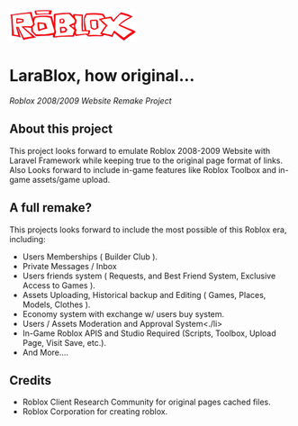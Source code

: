 <img src="./public/img/roblox_logo.png">

<h1>LaraBlox, how original...</h1>
<i>Roblox 2008/2009 Website Remake Project</i>

<h2>About this project</h2>
This project looks forward to emulate Roblox 2008-2009 Website with Laravel Framework while keeping true to the original page format of links.
Also Looks forward to include in-game features like Roblox Toolbox and in-game assets/game upload.

<h2>A full remake?</h2>
This projects looks forward to include the most possible of this Roblox era, including:
<ul>
    <li>Users Memberships ( Builder Club ).</li>
    <li>Private Messages / Inbox </li>
    <li>Users friends system ( Requests, and Best Friend System, Exclusive Access to Games ).</li>
    <li>Assets Uploading, Historical backup and Editing ( Games, Places, Models, Clothes ).</li>
    <li>Economy system with exchange w/ users buy system.</li>
    <li>Users / Assets Moderation and Approval System<./li>
    <li>In-Game Roblox APIS and Studio Required (Scripts, Toolbox, Upload Page, Visit Save, etc.).</li>
    <li>And More....</li>
</ul>

<h2>Credits</h2>
<ul>
    <li>Roblox Client Research Community for original pages cached files.</li>
    <li>Roblox Corporation for creating roblox.</li>
</ul>

